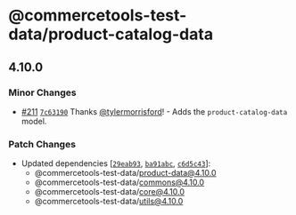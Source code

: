 # @commercetools-test-data/product-catalog-data

## 4.10.0

### Minor Changes

- [#211](https://github.com/commercetools/test-data/pull/211) [`7c63190`](https://github.com/commercetools/test-data/commit/7c63190739dabca0851a950ca2e29997f79ef702) Thanks [@tylermorrisford](https://github.com/tylermorrisford)! - Adds the `product-catalog-data` model.

### Patch Changes

- Updated dependencies [[`29eab93`](https://github.com/commercetools/test-data/commit/29eab93de5743251866ef3690db7acbc6b0e7fdf), [`ba91abc`](https://github.com/commercetools/test-data/commit/ba91abca0afd7ca67f9bc68a30cfdc2ce0f728c6), [`c6d5c43`](https://github.com/commercetools/test-data/commit/c6d5c438d994c83d1578809f1ab8d54ce9a333cb)]:
  - @commercetools-test-data/product-data@4.10.0
  - @commercetools-test-data/commons@4.10.0
  - @commercetools-test-data/core@4.10.0
  - @commercetools-test-data/utils@4.10.0
